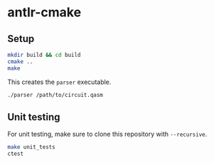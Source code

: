 # antlr-cmake

## Setup
```bash
mkdir build && cd build
cmake ..
make
```

This creates the `parser` executable.
```bash
./parser /path/to/circuit.qasm
```

## Unit testing
For unit testing, make sure to clone this repository with `--recursive`.
```bash
make unit_tests
ctest
```
